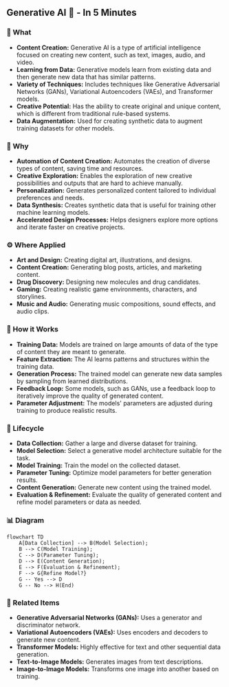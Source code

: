 
## Generative AI 🎨 - In 5 Minutes

### 🎨 What
*   **Content Creation:** Generative AI is a type of artificial intelligence focused on creating new content, such as text, images, audio, and video.
*   **Learning from Data:** Generative models learn from existing data and then generate new data that has similar patterns.
*   **Variety of Techniques:** Includes techniques like Generative Adversarial Networks (GANs), Variational Autoencoders (VAEs), and Transformer models.
*  **Creative Potential:** Has the ability to create original and unique content, which is different from traditional rule-based systems.
*   **Data Augmentation:** Used for creating synthetic data to augment training datasets for other models.

### 🎯 Why
*   **Automation of Content Creation:** Automates the creation of diverse types of content, saving time and resources.
*   **Creative Exploration:** Enables the exploration of new creative possibilities and outputs that are hard to achieve manually.
*   **Personalization:** Generates personalized content tailored to individual preferences and needs.
*  **Data Synthesis:** Creates synthetic data that is useful for training other machine learning models.
*   **Accelerated Design Processes:** Helps designers explore more options and iterate faster on creative projects.

### ⚙️ Where Applied
*   **Art and Design:** Creating digital art, illustrations, and designs.
*  **Content Creation:** Generating blog posts, articles, and marketing content.
*   **Drug Discovery:** Designing new molecules and drug candidates.
*   **Gaming:** Creating realistic game environments, characters, and storylines.
*   **Music and Audio:** Generating music compositions, sound effects, and audio clips.

### 🧠 How it Works
*   **Training Data:** Models are trained on large amounts of data of the type of content they are meant to generate.
*   **Feature Extraction:** The AI learns patterns and structures within the training data.
*   **Generation Process:** The trained model can generate new data samples by sampling from learned distributions.
*   **Feedback Loop:** Some models, such as GANs, use a feedback loop to iteratively improve the quality of generated content.
*   **Parameter Adjustment:** The models' parameters are adjusted during training to produce realistic results.

### 🔄 Lifecycle
*   **Data Collection:** Gather a large and diverse dataset for training.
*  **Model Selection:** Select a generative model architecture suitable for the task.
*   **Model Training:** Train the model on the collected dataset.
*   **Parameter Tuning:** Optimize model parameters for better generation results.
*   **Content Generation:** Generate new content using the trained model.
*   **Evaluation & Refinement:** Evaluate the quality of generated content and refine model parameters or data as needed.

### 📊 Diagram
```mermaid
flowchart TD
    A[Data Collection] --> B(Model Selection);
    B --> C(Model Training);
    C --> D(Parameter Tuning);
    D --> E(Content Generation);
    E --> F(Evaluation & Refinement);
	F --> G{Refine Model?}
	G -- Yes --> D
	G -- No --> H(End)
```

### 🔗 Related Items
*  **Generative Adversarial Networks (GANs):** Uses a generator and discriminator network.
*   **Variational Autoencoders (VAEs):** Uses encoders and decoders to generate new content.
*   **Transformer Models:** Highly effective for text and other sequential data generation.
*   **Text-to-Image Models:** Generates images from text descriptions.
*   **Image-to-Image Models:** Transforms one image into another based on training.
